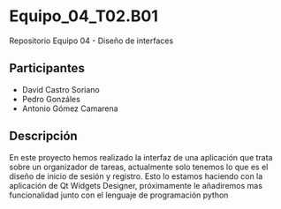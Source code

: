 # Equipo_04_T02.B01
 Repositorio Equipo 04 - Diseño de interfaces
 
## Participantes
- David Castro Soriano 
- Pedro Gonzáles 
- Antonio Gómez Camarena

## Descripción
En este proyecto hemos realizado la interfaz de una aplicación que trata sobre un organizador de tareas, actualmente solo tenemos lo que es el diseño de inicio de sesión y registro.
Esto lo estamos haciendo con la aplicación de Qt Widgets Designer, próximamente le añadiremos mas funcionalidad junto con el lenguaje de programación python
